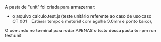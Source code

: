 A pasta de "unit" foi criada para armazernar:

- o arquivo calculo.test.js (teste unitário referente ao caso de uso caso CT-001 - Estimar tempo e material com agulha 3.0mm e ponto baixo);

O comando no terminal para rodar APENAS o teste dessa pasta é: npm run test:unit